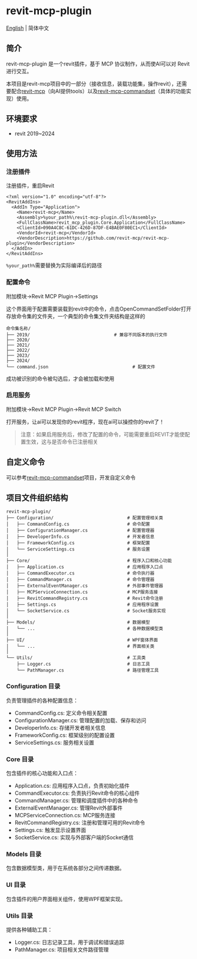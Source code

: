 # revit-mcp-plugin

[English](README.md) | 简体中文

## 简介

revit-mcp-plugin 是一个revit插件，基于 MCP 协议制作，从而使AI可以对 Revit 进行交互。

本项目是revit-mcp项目中的一部分（接收信息，装载功能集，操作revit），还需要配合[revit-mcp](https://github.com/revit-mcp/revit-mcp)（向AI提供tools）以及[revit-mcp-commandset](https://github.com/revit-mcp/revit-mcp-commandset)（具体的功能实现）使用。

## 环境要求

- revit 2019~2024

## 使用方法

### 注册插件

注册插件，重启Revit

```
<?xml version="1.0" encoding="utf-8"?>
<RevitAddIns>
  <AddIn Type="Application">
    <Name>revit-mcp</Name>
    <Assembly>%your_path%\revit-mcp-plugin.dll</Assembly>
    <FullClassName>revit_mcp_plugin.Core.Application</FullClassName>
    <ClientId>090A4C8C-61DC-426D-87DF-E4BAE0F80EC1</ClientId>
    <VendorId>revit-mcp</VendorId>
    <VendorDescription>https://github.com/revit-mcp/revit-mcp-plugin</VendorDescription>
  </AddIn>
</RevitAddIns>
```

`%your_path%`需要替换为实际编译后的路径

### 配置命令

附加模块->Revit MCP Plugin->Settings

这个界面用于配置需要装载到revit中的命令，点击OpenCommandSetFolder打开存放命令集的文件夹，一个典型的命令集文件夹结构是这样的

```
命令集名称/
├── 2019/                                # 兼容不同版本的执行文件
├── 2020/
├── 2021/
├── 2022/
├── 2023/
├── 2024/
└── command.json                                # 配置文件
```

成功被识别的命令被勾选后，才会被加载和使用

### 启用服务

附加模块->Revit MCP Plugin->Revit MCP Switch

打开服务，让ai可以发现你的revit程序，现在ai可以操控你的revit了！

> 注意：如果启用服务后，修改了配置的命令，可能需要重启REVIT才能使配置生效，这与是否命令已注册相关

## 自定义命令

可以参考[revit-mcp-commandset](https://github.com/revit-mcp/revit-mcp-commandset)项目，开发自定义命令

## 项目文件组织结构

```
revit-mcp-plugin/
├── Configuration/                            # 配置管理相关类
│   ├── CommandConfig.cs                      # 命令配置
│   ├── ConfigurationManager.cs               # 配置管理器
│   ├── DeveloperInfo.cs                      # 开发者信息
│   ├── FrameworkConfig.cs                    # 框架配置
│   └── ServiceSettings.cs                    # 服务设置
│
├── Core/                                     # 程序入口和核心功能
│   ├── Application.cs                        # 应用程序入口点
│   ├── CommandExecutor.cs                    # 命令执行器
│   ├── CommandManager.cs                     # 命令管理器
│   ├── ExternalEventManager.cs               # 外部事件管理器
│   ├── MCPServiceConnection.cs               # MCP服务连接
│   ├── RevitCommandRegistry.cs               # Revit命令注册
│   ├── Settings.cs                           # 应用程序设置
│   └── SocketService.cs                      # Socket服务实现
│
├── Models/                                   # 数据模型
│   └── ...                                   # 各种数据模型类
│
├── UI/                                       # WPF窗体界面
│   └── ...                                   # 界面相关类
│
└── Utils/                                    # 工具类
    ├── Logger.cs                             # 日志工具
    └── PathManager.cs                        # 路径管理工具
```

### Configuration 目录
负责管理插件的各种配置信息：

- CommandConfig.cs: 定义命令相关配置
- ConfigurationManager.cs: 管理配置的加载、保存和访问
- DeveloperInfo.cs: 存储开发者相关信息
- FrameworkConfig.cs: 框架级别的配置设置
- ServiceSettings.cs: 服务相关设置

### Core 目录
包含插件的核心功能和入口点：

- Application.cs: 应用程序入口点，负责初始化插件
- CommandExecutor.cs: 负责执行Revit命令的核心组件
- CommandManager.cs: 管理和调度插件中的各种命令
- ExternalEventManager.cs: 管理Revit外部事件
- MCPServiceConnection.cs: MCP服务连接
- RevitCommandRegistry.cs: 注册和管理可用的Revit命令
- Settings.cs: 触发显示设置界面
- SocketService.cs: 实现与外部客户端的Socket通信

### Models 目录
包含数据模型类，用于在系统各部分之间传递数据。

### UI 目录
包含插件的用户界面相关组件，使用WPF框架实现。

### Utils 目录
提供各种辅助工具：

- Logger.cs: 日志记录工具，用于调试和错误追踪
- PathManager.cs: 项目相关文件路径管理
